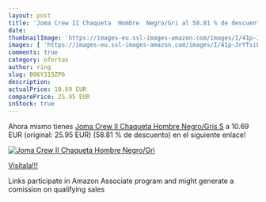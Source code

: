 ```yaml
---
layout: post
title: 'Joma Crew II Chaqueta  Hombre  Negro/Gri al 58.81 % de descuento'
date: 
thumbnailImage: 'https://images-eu.ssl-images-amazon.com/images/I/41p-JrYTsiL._SL200_.jpg'
images: [ 'https://images-eu.ssl-images-amazon.com/images/I/41p-JrYTsiL._SL200_.jpg' ]
comments: true
category: ofertas
author: ring
slug: B06Y315ZP6
description:
actualPrice: 10.69 EUR
comparePrice: 25.95 EUR
inStock: true
---
```


Ahora mismo tienes [Joma Crew II Chaqueta  Hombre  Negro/Gris  S](https://www.amazon.es/dp/B06Y315ZP6/?tag=tolees-21) a 10.69 EUR (original: 25.95 EUR) (58.81 %  de descuento) en el siguiente enlace!

[![Joma Crew II Chaqueta  Hombre  Negro/Gri](https://images-eu.ssl-images-amazon.com/images/I/41p-JrYTsiL._SL200_.jpg)](https://www.amazon.es/dp/B06Y315ZP6/?tag=tolees-21)

[Visítala!!!](https://www.amazon.es/dp/B06Y315ZP6/?tag=tolees-21)

Links participate in Amazon Associate program and might generate a comission on qualifying sales
